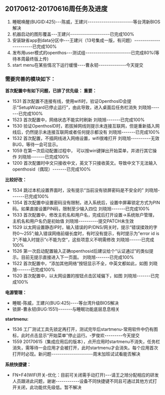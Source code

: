 ## 20170612-20170616周任务及进度
1. 睡眠唤醒(BUGID:425)---陈威，王建兴-----------------------等台湾新BIOS解决
2. 机器启动的图形覆盖---王建兴--------------------已完成100%
3. 安装缺省app到data分区中---王建兴（13号集成一版，有问题）-----------------------已完成100%
4. 发布用user模式的openthos---测试组-----------------------已完成80%(等待本周最终版上传)
5. start menu在某些情况下运行缓慢----曹永韧--------------今天提交

### 需要完善的模块如下：

**首次配置中有如下问题，已排了优先级：
重要：**
- 1531 首次配置不连接有线，使用wifi时，验证OpenthosID会提示“SetupWizard已停止运行”，由此导致，进入桌面后任务栏消失    刘晓旭-------已完成100%
- 1523 首次配置中，网络状态不能实时刷新     刘晓旭-------已完成100%
- 1530 验证OpenthosID时，若拔掉网线则提示未连接互联网，但是重新插入网线后，仍然提示未连接互联网或者任何提示都没有     刘晓旭-------已完成100%
- 1532 首次配置，不插网线进入网络设置，wifi很难打开     刘晓旭----------无效BUG，等待一会可显示。
- 1059 在第一次启动配置过程中， 可以按win键弹出开始菜单，并进行其它操作     刘晓旭-------已完成100%
- 1200 首次配置时中文只接收中文，英文下只接收英文。导致中文下无法输入openthosid（偶现）-------已完成100%

**比较好改：**
- 1534 跳过本机设置界面时，没有提示“当前没有锁屏密码是不安全的”     刘晓旭-------已完成100%
- 1354 首次配置中设置密码没有限制，进入系统后，设置中屏幕锁定方式为PIN码。如果直接设置PIN码，限制至少输入四位  刘晓旭-------已完成100%
- 1533 首次配置中，修改主机名和用户名，完成后打开设置->系统账户管理，主机名和用户名仍是初始值     刘晓旭----------提交PATCH未生效
- 1529 以太网设置静态IP时，输入错误的IP/DNS/网关时，提示“错误揉效的字符0～255”;输入错误网络前缀长度时，有时没有提示，有时提示为”error id is 3“;不输入时提示”c不能为空“，这些项意义不明需修改     刘晓旭------已完成100%
- 1526 第一次启动配置输入正确openthosid后建议给个“认证通过”的类似提示。目前无提示直接进入下一页面。     刘晓旭-------已完成100%
- 1522 首次配置中，“添加其他网络“按钮显示不全，中英文都如此，如图     刘晓旭-------已完成100%
- 1520 首次配置中，以太网设置的按钮点击区域偏下，如图     刘晓旭-------已完成100%

**电源管理：**
- 睡眠-陈威，王建兴(BUG:425)----等台湾升级BIOS解决
- 锁屏-曹永韧(BUG:1551)-------与睡眠功能底层息息相关

**startmenu:**
- 1536 工厂测试工具先锁定再打开，测试完毕后startmenu-常用软件中仍有图标，此时点击显示“开始菜单”停止运行。-罗俊欢---------今天提交
- 1559 20170615（集成应用后的版本），点开应用时startmenu不消失，任务栏消失，需等待一会应用才会被打开，此时startmenu才会消失。每个应用首次打开时必现。新问题---------------------周末加班试试看能否解决

**系统快捷键：**
- FN+F4(WIFI开关-优化：目前可关闭需手动打开)---请王之旭分配相应的研发人员跟进此问题，谢谢------------设备不同快捷键不同且可通过其他方式打开关闭，此功能优先级低。暂不解决 
